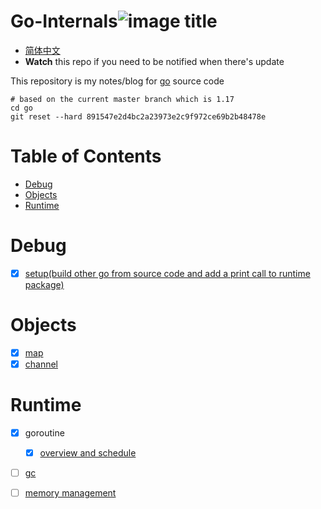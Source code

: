 # Go-Internals![image title](http://www.zpoint.xyz:8080/count/tag.svg?url=github%2Fgo-Internals)
* [简体中文](https://github.com/zpoint/Go-Internals/blob/master/README_CN.md)
* **Watch** this repo if you need to be notified when there's update

This repository is my notes/blog for [go](https://github.com/golang/go) source code

```shell script
# based on the current master branch which is 1.17
cd go
git reset --hard 891547e2d4bc2a23973e2c9f972ce69b2b48478e
```

# Table of Contents

* [Debug](#Debug)
* [Objects](#Objects)
* [Runtime](#Runtime)

# Debug

- [x] [setup(build other go from source  code and add a print call to runtime package)](https://github.com/zpoint/Go-Internals/blob/master/debug/setup/setup.md)

# Objects

- [x] [map](https://github.com/zpoint/Go-Internals/blob/master/objects/map/map.md)
- [x] [channel](https://github.com/zpoint/Go-Internals/blob/master/objects/chan/chan.md)

# Runtime

- [x] goroutine
	- [x] [overview and schedule](https://github.com/zpoint/Go-Internals/blob/master/runtime/goroutine/goroutine.md)
- [ ] [gc](https://github.com/zpoint/Go-Internals/blob/master/runtime/gc/gc.md)
- [ ] [memory management](https://github.com/zpoint/Go-Internals/blob/master/runtime/memory_management/memory_management.md)

